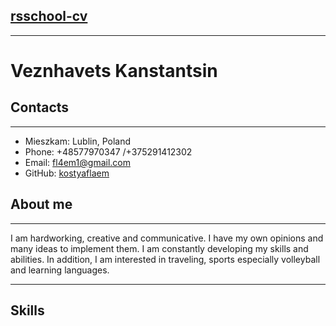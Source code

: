 ## [rsschool-cv](https://app.rs.school)
___
# **Veznhavets Kanstantsin**
## **Contacts**
___
+ Mieszkam: Lublin, Poland
+ Phone: +48577970347 /+375291412302
+ Email: fl4em1@gmail.com
+ GitHub: [kostyaflaem](https://github.com/kostyaflaem)
## About me
___
I am hardworking, creative and communicative. I have my own opinions and many ideas to implement them. I am constantly developing my skills and abilities. In addition, I am interested in traveling, sports especially volleyball and learning languages.
___
## **Skills**
